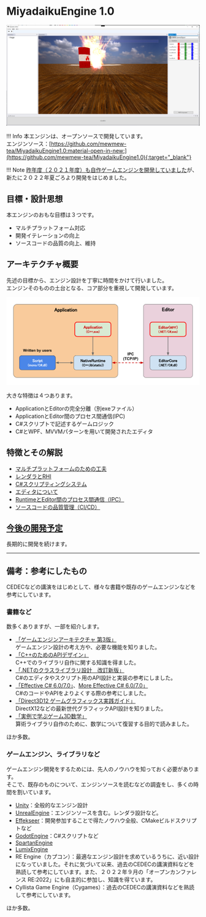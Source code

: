 # MiyadaikuEngine 1.0

![](../../images/MiyadaikuEngine1.0.png)

!!! Info
    本エンジンは、オープンソースで開発しています。  
    エンジンソース：[https://github.com/mewmew-tea/MiyadaikuEngine1.0:material-open-in-new:](https://github.com/mewmew-tea/MiyadaikuEngine1.0){:target="_blank"}

!!! Note
    [昨年度（２０２１年度）も自作ゲームエンジンを開発していました](../MiyadaikuEngine/overview)が、新たに２０２２年夏ごろより開発をはじめました。


## 目標・設計思想

本エンジンのおもな目標は３つです。  

- マルチプラットフォーム対応
- 開発イテレーションの向上
- ソースコードの品質の向上、維持


## アーキテクチャ概要

先述の目標から、エンジン設計を丁寧に時間をかけて行いました。  
エンジンそのものの土台となる、コア部分を重視して開発しています。

![](../../images/Architecture_20221110.svg)

大きな特徴は４つあります。

- ApplicationとEditorの完全分離（別exeファイル）
- ApplicationとEditor間のプロセス間通信(IPC)
- C#スクリプトで記述するゲームロジック
- C#とWPF、MVVMパターンを用いて開発されたエディタ

## 特徴とその解説

- [マルチプラットフォームのための工夫](./multiplatform.md)  
- [レンダラとRHI](./renderer.md)  
- [C#スクリプティングシステム](./scripting.md)  
- [エディタについて](./editor.md)  
- [RuntimeとEditor間のプロセス間通信（IPC）](./ipc.md)  
- [ソースコードの品質管理（CI/CD）](./cicd.md)  


## [今後の開発予定](./loadmap.md)

長期的に開発を続けます。  

---

## 備考：参考にしたもの

CEDECなどの講演をはじめとして、様々な書籍や既存のゲームエンジンなどを参考にしています。  

### 書籍など

数多くありますが、一部を紹介します。  

- [「ゲームエンジンアーキテクチャ 第3版」](https://www.borndigital.co.jp/book/19115.html)  
ゲームエンジン設計の考え方や、必要な機能を知りました。
- [「C++のためのAPIデザイン」](https://www.sbcr.jp/product/4797369151/)  
C++でのライブラリ自作に関する知識を得ました。
- [「.NETのクラスライブラリ設計　改訂新版」](https://bookplus.nikkei.com/atcl/catalog/21/S80040/)  
C#のエディタやスクリプト用のAPI設計と実装の参考にしました。
- [「Effective C# 6.0/7.0」](https://www.shoeisha.co.jp/book/detail/9784798153865)、[More Effective C# 6.0/7.0」](https://www.shoeisha.co.jp/book/detail/9784798153988)  
C#のコードやAPIをよりよくする際の参考にしました。
- [「Direct3D12 ゲームグラフィックス実践ガイド」](https://gihyo.jp/book/2021/978-4-297-12365-9)  
DirectX12などの最新世代グラフィックAPI設計を知りました。
- [「実例で学ぶゲーム3D数学」](https://www.oreilly.co.jp/books/9784873113777/)  
算術ライブラリ自作のために、数学について復習する目的で読みました。

ほか多数。

### ゲームエンジン、ライブラリなど

ゲームエンジン開発をするためには、先人のノウハウを知っておく必要があります。  
そこで、既存のものについて、エンジンソースを読むなどの調査をし、多くの時間を割いています。

- [Unity](https://unity.com/ja)：全般的なエンジン設計
- [UnrealEngine](https://www.unrealengine.com/ja/)：エンジンソースを含む。レンダラ設計など。
- [Effekseer](https://github.com/effekseer/Effekseer)：開発参加することで得たノウハウ全般、CMakeビルドスクリプトなど
- [GodotEngine](https://github.com/godotengine/godot)：C#スクリプトなど
- [SpartanEngine](https://github.com/PanosK92/SpartanEngine)
- [LumixEngine](https://github.com/nem0/LumixEngine)
- RE Engine（カプコン）：最適なエンジン設計を求めているうちに、近い設計になっていました。それに気づいて以来、過去のCEDECの講演資料などを熟読して参考にしています。また、２０２２年９月の「オープンカンファレンス RE:2022」にも自主的に参加し、知識を得ています。
- Cyllista Game Engine（Cygames）：過去のCEDECの講演資料などを熟読して参考にしています。

ほか多数。
